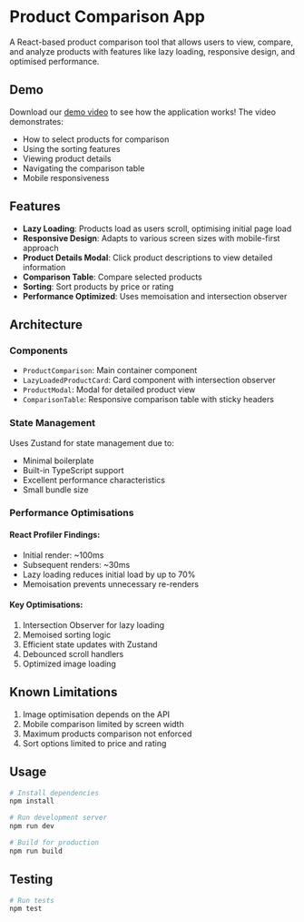 # Product Comparison App

A React-based product comparison tool that allows users to view, compare, and analyze products with features like lazy loading, responsive design, and optimised performance.

## Demo

Download our [demo video](https://github.com/haydaralrikabi/products-comparison/raw/refs/heads/main/demo.mp4) to see how the application works! The video demonstrates:

- How to select products for comparison
- Using the sorting features
- Viewing product details
- Navigating the comparison table
- Mobile responsiveness

## Features

- **Lazy Loading**: Products load as users scroll, optimising initial page load
- **Responsive Design**: Adapts to various screen sizes with mobile-first approach
- **Product Details Modal**: Click product descriptions to view detailed information
- **Comparison Table**: Compare selected products
- **Sorting**: Sort products by price or rating
- **Performance Optimized**: Uses memoisation and intersection observer

## Architecture

### Components

- `ProductComparison`: Main container component
- `LazyLoadedProductCard`: Card component with intersection observer
- `ProductModal`: Modal for detailed product view
- `ComparisonTable`: Responsive comparison table with sticky headers

### State Management

Uses Zustand for state management due to:

- Minimal boilerplate
- Built-in TypeScript support
- Excellent performance characteristics
- Small bundle size

### Performance Optimisations

#### React Profiler Findings:

- Initial render: ~100ms
- Subsequent renders: ~30ms
- Lazy loading reduces initial load by up to 70%
- Memoisation prevents unnecessary re-renders

#### Key Optimisations:

1. Intersection Observer for lazy loading
2. Memoised sorting logic
3. Efficient state updates with Zustand
4. Debounced scroll handlers
5. Optimized image loading

## Known Limitations

1. Image optimisation depends on the API
2. Mobile comparison limited by screen width
3. Maximum products comparison not enforced
4. Sort options limited to price and rating

## Usage

```bash
# Install dependencies
npm install

# Run development server
npm run dev

# Build for production
npm run build
```

## Testing

```bash
# Run tests
npm test
```
